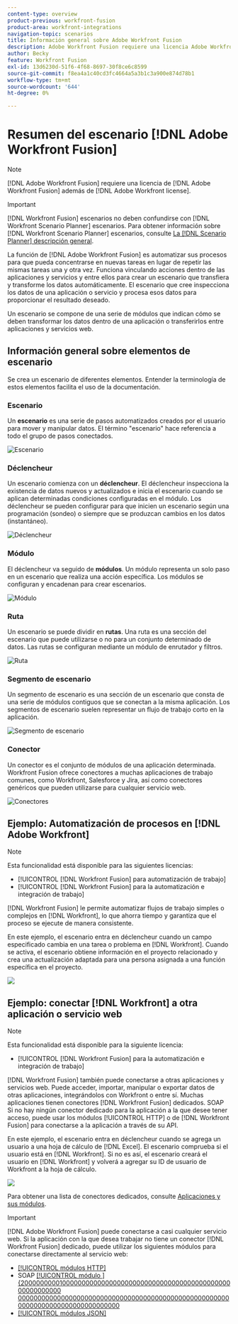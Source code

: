 ```yaml
---
content-type: overview
product-previous: workfront-fusion
product-area: workfront-integrations
navigation-topic: scenarios
title: Información general sobre Adobe Workfront Fusion
description: Adobe Workfront Fusion requiere una licencia Adobe Workfront Fusion además de una licencia Adobe Workfront.
author: Becky
feature: Workfront Fusion
exl-id: 13d6230d-51f6-4f68-8697-30f8ce6c8599
source-git-commit: f8ea4a1c40cd3fc4664a5a3b1c3a900e874d78b1
workflow-type: tm+mt
source-wordcount: '644'
ht-degree: 0%

---
```


# Resumen del escenario [!DNL Adobe Workfront Fusion]

>[!NOTE]
>
>[!DNL Adobe Workfront Fusion] requiere una licencia de [!DNL Adobe Workfront Fusion] además de [!DNL Adobe Workfront license].

>[!IMPORTANT]
>
>[!DNL Workfront Fusion] escenarios no deben confundirse con [!DNL Workfront Scenario Planner] escenarios. Para obtener información sobre [!DNL Workfront Scenario Planner] escenarios, consulte [La [!DNL Scenario Planner] descripción general](../../scenario-planner/scenario-planner-overview.md).

La función de [!DNL Adobe Workfront Fusion] es automatizar sus procesos para que pueda concentrarse en nuevas tareas en lugar de repetir las mismas tareas una y otra vez. Funciona vinculando acciones dentro de las aplicaciones y servicios y entre ellos para crear un escenario que transfiera y transforme los datos automáticamente. El escenario que cree inspecciona los datos de una aplicación o servicio y procesa esos datos para proporcionar el resultado deseado.

Un escenario se compone de una serie de módulos que indican cómo se deben transformar los datos dentro de una aplicación o transferirlos entre aplicaciones y servicios web.

## Información general sobre elementos de escenario

Se crea un escenario de diferentes elementos. Entender la terminología de estos elementos facilita el uso de la documentación.

### Escenario

Un **escenario** es una serie de pasos automatizados creados por el usuario para mover y manipular datos. El término &quot;escenario&quot; hace referencia a todo el grupo de pasos conectados.

![Escenario](assets/entire-scenario-scenario.png)

### Déclencheur

Un escenario comienza con un **déclencheur**. El déclencheur inspecciona la existencia de datos nuevos y actualizados e inicia el escenario cuando se aplican determinadas condiciones configuradas en el módulo. Los déclencheur se pueden configurar para que inicien un escenario según una programación (sondeo) o siempre que se produzcan cambios en los datos (instantáneo).

![Déclencheur](assets/scenario-trigger.png)

### Módulo

El déclencheur va seguido de **módulos**. Un módulo representa un solo paso en un escenario que realiza una acción específica. Los módulos se configuran y encadenan para crear escenarios.

![Módulo](assets/scenario-module.png)

### Ruta

Un escenario se puede dividir en **rutas**. Una ruta es una sección del escenario que puede utilizarse o no para un conjunto determinado de datos. Las rutas se configuran mediante un módulo de enrutador y filtros.

![Ruta](assets/scenario-route.png)

### Segmento de escenario

Un segmento de escenario es una sección de un escenario que consta de una serie de módulos contiguos que se conectan a la misma aplicación. Los segmentos de escenario suelen representar un flujo de trabajo corto en la aplicación.

![Segmento de escenario](assets/scenario-segment.png)

### Conector

Un conector es el conjunto de módulos de una aplicación determinada. Workfront Fusion ofrece conectores a muchas aplicaciones de trabajo comunes, como Workfront, Salesforce y Jira, así como conectores genéricos que pueden utilizarse para cualquier servicio web.

![Conectores](assets/scenario-connectors.png)



## Ejemplo: Automatización de procesos en [!DNL Adobe Workfront]

>[!NOTE]
>
>Esta funcionalidad está disponible para las siguientes licencias:
>
>* [!UICONTROL [!DNL Workfront Fusion] para automatización de trabajo]
>* [!UICONTROL [!DNL Workfront Fusion] para la automatización e integración de trabajo]

[!DNL Workfront Fusion] le permite automatizar flujos de trabajo simples o complejos en [!DNL Workfront], lo que ahorra tiempo y garantiza que el proceso se ejecute de manera consistente.

En este ejemplo, el escenario entra en déclencheur cuando un campo especificado cambia en una tarea o problema en [!DNL Workfront]. Cuando se activa, el escenario obtiene información en el proyecto relacionado y crea una actualización adaptada para una persona asignada a una función específica en el proyecto.

![](assets/fusion-template-example-350x102.png)

## Ejemplo: conectar [!DNL Workfront] a otra aplicación o servicio web

>[!NOTE]
>
>Esta funcionalidad está disponible para la siguiente licencia:
>
>* [!UICONTROL [!DNL Workfront Fusion] para la automatización e integración de trabajo]
>

[!DNL Workfront Fusion] también puede conectarse a otras aplicaciones y servicios web. Puede acceder, importar, manipular o exportar datos de otras aplicaciones, integrándolos con Workfront o entre sí. Muchas aplicaciones tienen conectores [!DNL Workfront Fusion] dedicados. SOAP Si no hay ningún conector dedicado para la aplicación a la que desee tener acceso, puede usar los módulos [!UICONTROL HTTP] o  de [!DNL Workfront Fusion] para conectarse a la aplicación a través de su API.

En este ejemplo, el escenario entra en déclencheur cuando se agrega un usuario a una hoja de cálculo de [!DNL Excel]. El escenario comprueba si el usuario está en [!DNL Workfront]. Si no es así, el escenario creará el usuario en [!DNL Workfront] y volverá a agregar su ID de usuario de Workfront a la hoja de cálculo.

![](assets/fusion-integration-example--350x171.png)

Para obtener una lista de conectores dedicados, consulte [Aplicaciones y sus módulos](../../workfront-fusion/apps-and-their-modules/apps-and-their-modules.md).

>[!IMPORTANT]
>
>[!DNL Adobe Workfront Fusion] puede conectarse a casi cualquier servicio web. Si la aplicación con la que desea trabajar no tiene un conector [!DNL Workfront Fusion] dedicado, puede utilizar los siguientes módulos para conectarse directamente al servicio web:
>
>* [[!UICONTROL módulos HTTP]](../../workfront-fusion/apps-and-their-modules/http-modules/http-modules-1.md)
>* SOAP [[!UICONTROL módulo ] {20000000001000000000000000000000000000000000000000000000000000000 00000000000000000000000000000000000000000000000000000000000000000000000000000000](../../workfront-fusion/apps-and-their-modules/soap-module.md)
>* [[!UICONTROL módulos JSON]](../../workfront-fusion/apps-and-their-modules/json-modules.md)
>
